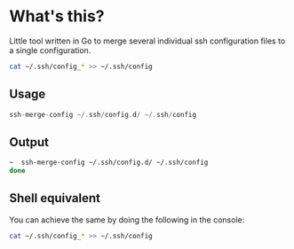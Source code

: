 # What's this?
Little tool written in Go to merge several individual ssh configuration files to a single configuration.
```sh
cat ~/.ssh/config_* >> ~/.ssh/config
```

## Usage
```go
ssh-merge-config ~/.ssh/config.d/ ~/.ssh/config
```

## Output
```sh
~  ssh-merge-config ~/.ssh/config.d/ ~/.ssh/config
done
```

## Shell equivalent
You can achieve the same by doing the following in the console:
```sh
cat ~/.ssh/config_* >> ~/.ssh/config
```